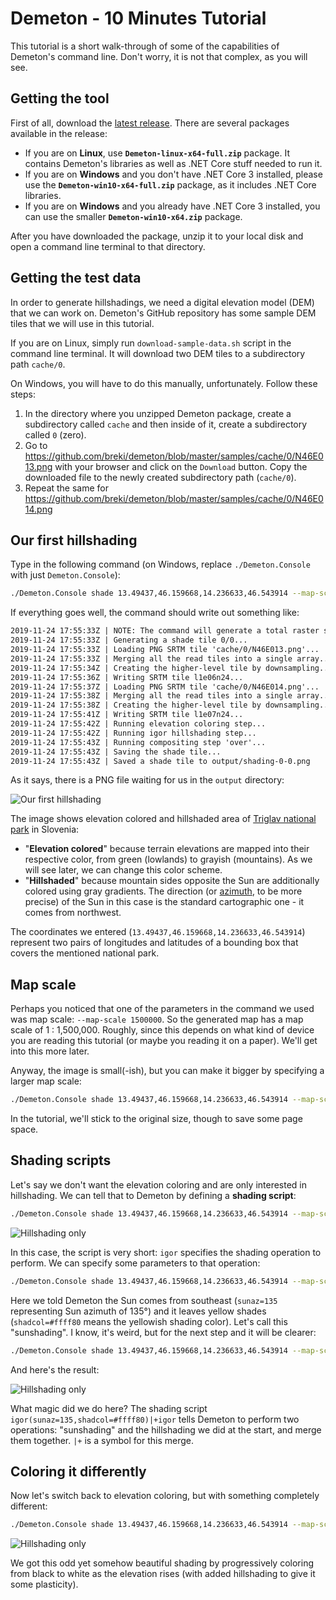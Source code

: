 # Demeton - 10 Minutes Tutorial

This tutorial is a short walk-through of some of the capabilities of Demeton's command line. Don't worry, it is not that complex, as you will see.

## Getting the tool
First of all, download the [latest release](https://github.com/breki/demeton/releases/latest). There are several packages available in the release:
- If you are on **Linux**, use **`Demeton-linux-x64-full.zip`** package. It contains Demeton's libraries as well as .NET Core stuff needed to run it.
- If you are on **Windows** and you don't have .NET Core 3 installed, please use the **`Demeton-win10-x64-full.zip`** package, as it includes .NET Core libraries.
- If you are on **Windows** and you already have .NET Core 3 installed, you can use the smaller **`Demeton-win10-x64.zip`** package.

After you have downloaded the package, unzip it to your local disk and open a command line terminal to that directory.

## Getting the test data
In order to generate hillshadings, we need a digital elevation model (DEM) that we can work on. Demeton's GitHub repository has some sample DEM tiles that we will use in this tutorial. 

If you are on Linux, simply run `download-sample-data.sh` script in the command line terminal. It will download two DEM tiles to a subdirectory path `cache/0`.

On Windows, you will have to do this manually, unfortunately. Follow these steps:
1. In the directory where you unzipped Demeton package, create a subdirectory called `cache` and then inside of it, create a subdirectory called `0` (zero).
1. Go to https://github.com/breki/demeton/blob/master/samples/cache/0/N46E013.png with your browser and click on the `Download` button. Copy the downloaded file to the newly created subdirectory path (`cache/0`).
1. Repeat the same for https://github.com/breki/demeton/blob/master/samples/cache/0/N46E014.png

## Our first hillshading

Type in the following command (on Windows, replace `./Demeton.Console` with just `Demeton.Console`):

```sh
./Demeton.Console shade 13.49437,46.159668,14.236633,46.543914 --map-scale 1500000
```

If everything goes well, the command should write out something like:
```txt
2019-11-24 17:55:33Z | NOTE: The command will generate a total raster size of 650x488 pixels (1x1 tiles).
2019-11-24 17:55:33Z | Generating a shade tile 0/0...
2019-11-24 17:55:33Z | Loading PNG SRTM tile 'cache/0/N46E013.png'...
2019-11-24 17:55:33Z | Merging all the read tiles into a single array...
2019-11-24 17:55:34Z | Creating the higher-level tile by downsampling...
2019-11-24 17:55:36Z | Writing SRTM tile l1e06n24...
2019-11-24 17:55:37Z | Loading PNG SRTM tile 'cache/0/N46E014.png'...
2019-11-24 17:55:38Z | Merging all the read tiles into a single array...
2019-11-24 17:55:38Z | Creating the higher-level tile by downsampling...
2019-11-24 17:55:41Z | Writing SRTM tile l1e07n24...
2019-11-24 17:55:42Z | Running elevation coloring step...
2019-11-24 17:55:42Z | Running igor hillshading step...
2019-11-24 17:55:43Z | Running compositing step 'over'...
2019-11-24 17:55:43Z | Saving the shade tile...
2019-11-24 17:55:43Z | Saved a shade tile to output/shading-0-0.png
```

As it says, there is a PNG file waiting for us in the `output` directory:

![Our first hillshading](images/tutorial-first.png)

The image shows elevation colored and hillshaded area of [Triglav national park](https://www.tnp.si/en/visit/) in Slovenia:
- "**Elevation colored**" because terrain elevations are mapped into their respective color, from green (lowlands) to grayish (mountains). As we will see later, we can change this color scheme.
- "**Hillshaded**" because mountain sides opposite the Sun are additionally colored using gray gradients. The direction (or [azimuth](https://en.wikipedia.org/wiki/Azimuth), to be more precise) of the Sun in this case is the standard cartographic one - it comes from northwest.

The coordinates we entered (`13.49437,46.159668,14.236633,46.543914`) represent two pairs of longitudes and latitudes of a bounding box that covers the mentioned national park.

## Map scale
Perhaps you noticed that one of the parameters in the command we used was map scale: `--map-scale 1500000`. So the generated map has a map scale of 1 : 1,500,000. Roughly, since this depends on what kind of device you are reading this tutorial (or maybe you reading it on a paper). We'll get into this more later.

Anyway, the image is small(-ish), but you can make it bigger by specifying a larger map scale:
```sh
./Demeton.Console shade 13.49437,46.159668,14.236633,46.543914 --map-scale 1000000
```

In the tutorial, we'll stick to the original size, though to save some page space.

## Shading scripts
Let's say we don't want the elevation coloring and are only interested in hillshading. We can tell that to Demeton by defining a **shading script**:

```sh
./Demeton.Console shade 13.49437,46.159668,14.236633,46.543914 --map-scale 1500000 --shading-script igor
```

![Hillshading only](images/tutorial-hillshading.png)

In this case, the script is very short: `igor` specifies the shading operation to perform. We can specify some parameters to that operation:

```sh
./Demeton.Console shade 13.49437,46.159668,14.236633,46.543914 --map-scale 1500000 --shading-script "igor(sunaz=135,shadcol=#ffff80)"
```

Here we told Demeton the Sun comes from southeast (`sunaz=135` representing Sun azimuth of 135°) and it leaves yellow shades (`shadcol=#ffff80` means the yellowish shading color). Let's call this "sunshading". I know, it's weird, but for the next step and it will be clearer:

```sh
./Demeton.Console shade 13.49437,46.159668,14.236633,46.543914 --map-scale 1500000 --shading-script "igor(sunaz=135,shadcol=#ffff80)|+igor"
```

And here's the result:

![Hillshading only](images/tutorial-sunshading.png)

What magic did we do here? The shading script `igor(sunaz=135,shadcol=#ffff80)|+igor` tells Demeton to perform two operations: "sunshading" and the hillshading we did at the start, and merge them together. `|+` is a symbol for this merge.

## Coloring it differently
Now let's switch back to elevation coloring, but with something completely different:
```sh
./Demeton.Console shade 13.49437,46.159668,14.236633,46.543914 --map-scale 1500000 --shading-script "elecolor(scale=0:#000000;3000:#ffffff;none:#00000000)|+igor"
```

![Hillshading only](images/tutorial-skeleton.png)

We got this odd yet somehow beautiful shading by progressively coloring from black to white as the elevation rises (with added hillshading to give it some plasticity).